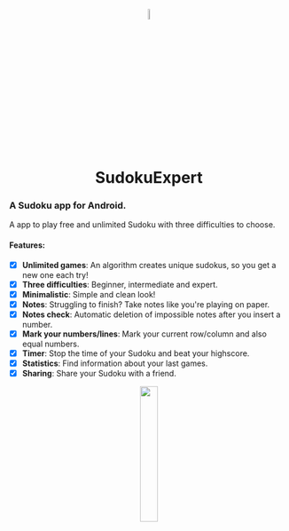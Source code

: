 <p align="center">
  <img src="https://philipphofer.de/img/logo.png" width="7%" alt="SudokuExpert Logo">
</p>
<h1 align="center" style="margin-top: 0px;">SudokuExpert</h1>

### A Sudoku app for Android.
A app to play free and unlimited Sudoku with three difficulties to choose.

#### Features:
- [x] **Unlimited games**: An algorithm creates unique sudokus, so you get a new one each try!
- [x] **Three difficulties**: Beginner, intermediate and expert.
- [x] **Minimalistic**: Simple and clean look!
- [x] **Notes**: Struggling to finish? Take notes like you're playing on paper.
- [x] **Notes check**: Automatic deletion of impossible notes after you insert a number.
- [x] **Mark your numbers/lines**: Mark your current row/column and also equal numbers.
- [x] **Timer**: Stop the time of your Sudoku and beat your highscore.
- [x] **Statistics**: Find information about your last games.
- [x] **Sharing**: Share your Sudoku with a friend.
 
<p align="center">
  <a href="https://play.google.com/store/apps/details?id=com.aol.philipphofer">
    <img src="https://philipphofer.de/img/google-play-badge.png" width="25%">
  </a>
</p>
